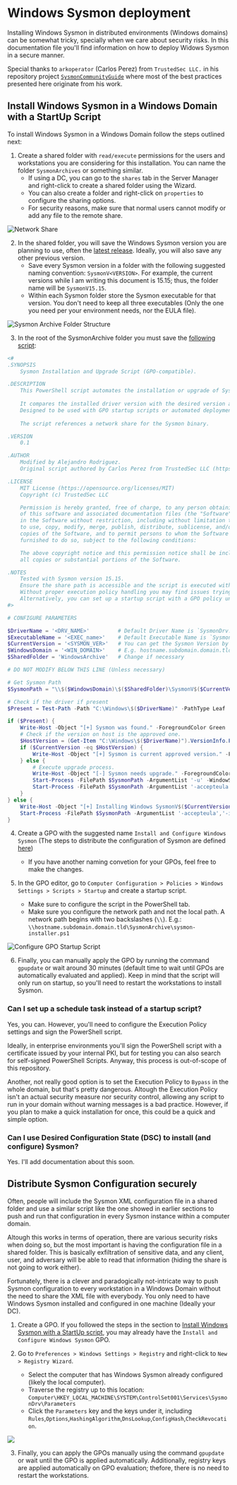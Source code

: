 # Windows Sysmon deployment

Installing Windows Sysmon in distributed environments (Windows domains) can be somewhat tricky, specially when we care about security risks. In this documentation file you'll find information on how to deploy Widows Sysmon in a secure manner.

Special thanks to `arkoperator` (Carlos Perez) from `TrustedSec LLC.` in his repository project [`SysmonCommunityGuide`](github.com/trustedsec/SysmonCommunityGuide/tree/master) where most of the best practices presented here originate from his work.

## Install Windows Sysmon in a Windows Domain with a StartUp Script

To install Windows Sysmon in a Windows Domain follow the steps outlined next:

1. Create a shared folder with `read/execute` permissions for the users and workstations you are considering for this installation. You can name the folder `SysmonArchives` or something similar.
    - If using a DC, you can go to the `shares` tab in the Server Manager and right-click to create a shared folder using the Wizard.
    - You can also create a folder and right-click on `properties` to configure the sharing options.
    - For security reasons, make sure that normal users cannot modify or add any file to the remote share.

![Network Share](../media/servermanager_shares_sysmonarchive.png)

2. In the shared folder, you will save the Windows Sysmon version you are planning to use, often the [latest release](https://learn.microsoft.com/en-us/sysinternals/downloads/sysmon). Ideally, you will also save any other previous version.
    - Save every Sysmon version in a folder with the following suggested naming convention: `SysmonV<VERSION>`. For example, the current versions while I am writing this document is 15.15; thus, the folder name will be `SysmonV15.15`.
    - Within each Sysmon folder store the Sysmon executable for that version. You don't need to keep all three executables (Only the one you need per your environment needs, nor the EULA file).

![Sysmon Archive Folder Structure](../media/sysmonarchive_folder.png)

3. In the root of the SysmonArchive folder you must save the [following script](./../sysmon-installer.ps1):

```PowerShell
<#
.SYNOPSIS
    Sysmon Installation and Upgrade Script (GPO-compatible).

.DESCRIPTION
    This PowerShell script automates the installation or upgrade of Sysmon (System Monitor) on Windows endpoints.
    
    It compares the installed driver version with the desired version and installs or upgrades Sysmon accordingly.
    Designed to be used with GPO startup scripts or automated deployment processes.
    
    The script references a network share for the Sysmon binary.

.VERSION
    0.1

.AUTHOR
    Modified by Alejandro Rodriguez.
    Original script authored by Carlos Perez from TrustedSec LLC (https://www.trustedsec.com), under the MIT License.

.LICENSE
    MIT License (https://opensource.org/licenses/MIT)
    Copyright (c) TrustedSec LLC

    Permission is hereby granted, free of charge, to any person obtaining a copy
    of this software and associated documentation files (the "Software"), to deal
    in the Software without restriction, including without limitation the rights
    to use, copy, modify, merge, publish, distribute, sublicense, and/or sell
    copies of the Software, and to permit persons to whom the Software is
    furnished to do so, subject to the following conditions:

    The above copyright notice and this permission notice shall be included in
    all copies or substantial portions of the Software.

.NOTES
    Tested with Sysmon version 15.15.
    Ensure the share path is accessible and the script is executed with administrative privileges.
    Without proper execution policy handling you may find issues trying to run this script from the UNC path.
    Alternatively, you can set up a startup script with a GPO policy under Policies > Windows Settings > Scripts.
#>

# CONFIGURE PARAMETERS

$DriverName = '<DRV_NAME>'         # Default Driver Name is `SysmonDrv.sys`
$ExecutableName = '<EXEC_name>'    # Default Executable Name is `Sysmon.exe`
$CurrentVersion = '<SYSMON_VER>'   # You can get the Sysmon Version by running the command `Sysmon.exe -c`
$WindowsDomain = '<WIN_DOMAIN>'    # E.g. hostname.subdomain.domain.tld
$SharedFolder = 'WindowsArchive'   # Change if necessary

# DO NOT MODIFY BELOW THIS LINE (Unless necessary)

# Get Sysmon Path
$SysmonPath = "\\$($WindowsDomain)\$($SharedFolder)\SysmonV$($CurrentVersion)\$($ExecutableName)"

# Check if the driver if present
$Present = Test-Path -Path "C:\Windows\$($DriverName)" -PathType Leaf

if ($Present) {
    Write-Host -Object "[+] Sysmon was found." -ForegroundColor Green
    # Check if the version on host is the approved one.
    $HostVersion = (Get-Item "C:\Windows\$($DriverName)").VersionInfo.FileVersion
    if ($CurrentVersion -eq $HostVersion) {
        Write-Host -Object "[+] Sysmon is current approved version." -ForegroundColor Green
    } else {
        # Execute upgrade process.
        Write-Host -Object "[-] Sysmon needs upgrade." -ForegroundColor Red
        Start-Process -FilePath $SysmonPath -ArgumentList '-u' -WindowStyle Hidden
        Start-Process -FilePath $SysmonPath -ArgumentList '-accepteula','-i' -WindowStyle Hidden
    }
} else {
    Write-Host -Object "[+] Installing Windows SysmonV$($CurrentVersion)" -ForegroundColor Green
    Start-Process -FilePath $SysmonPath -ArgumentList '-accepteula','-i' -WindowStyle Hidden
}
```

4. Create a GPO with the suggested name `Install and Configure Windows Sysmon` (The steps to distribute the configuration of Sysmon are defined [here](#distribute-sysmon-configuration-securely))
    - If you have another naming convetion for your GPOs, feel free to make the changes.

5. In the GPO editor, go to `Computer Configuration > Policies > Windows Settings > Scripts > Startup` and create a startup script.
    - Make sure to configure the script in the PowerShell tab.
    - Make sure you configure the network path and not the local path. A network path begins with two backslashes (`\\`). E.g.: `\\hostname.subdomain.domain.tld\SysmonArchive\sysmon-installer.ps1`

![Configure GPO Startup Script](./../media/startup_script_sysmoninstaller.png)

6. Finally, you can manually apply the GPO by running the command `gpupdate` or wait around 30 minutes (default time to wait until GPOs are automatically evaluated and applied). Keep in mind that the script will only run on startup, so you'll need to restart the workstations to install Sysmon.

### Can I set up a schedule task instead of a startup script?

Yes, you can. However, you'll need to configure the Execution Policy settings and sign the PowerShell script.

Ideally, in enterprise environments you'll sign the PowerShell script with a certificate issued by your internal PKI, but for testing you can also search for self-signed PowerShell Scripts. Anyway, this process is out-of-scope of this repository.

Another, not really good option is to set the Execution Policy to `Bypass` in the whole domain, but that's pretty dangerous. Altough the Execution Policy isn't an actual security measure nor security control, allowing any script to run in your domain without warning messages is a bad practice. However, if you plan to make a quick installation for once, this could be a quick and simple option.

### Can I use Desired Configuration State (DSC) to install (and configure) Sysmon?

Yes. I'll add documentation about this soon.

## Distribute Sysmon Configuration securely

Often, people will include the Sysmon XML configuration file in a shared folder and use a similar script like the one showed in earlier sections to push and run that configuration in every Sysmon instance within a computer domain.

Altough this works in terms of operation, there are various security risks when doing so, but the most important is having the configuration file in a shared folder. This is basically exfiltration of sensitive data, and any client, user, and adversary will be able to read that information (hiding the share is not going to work either).

Fortunately, there is a clever and paradogically not-intricate way to push Sysmon configuration to every workstation in a Windows Domain without the need to share the XML file with everybody. You only need to have Windows Sysmon installed and configured in one machine (Ideally your DC).

1. Create a GPO. If you followed the steps in the section to [Install Windows Sysmon with a StartUp script](#install-windows-sysmon-in-a-windows-domain-with-a-startup-script), you may already have the `Install and Configure Windows Sysmon` GPO.

2. Go to `Preferences > Windows Settings > Registry` and right-click to `New > Registry Wizard`.
    - Select the computer that has Windows Sysmon already configured (likely the local computer).
    - Traverse the registry up to this location: `Computer\HKEY_LOCAL_MACHINE\SYSTEM\ControlSet001\Services\SysmonDrv\Parameters`
    - Click the `Parameters` key and the keys under it, including `Rules`,`Options`,`HashingAlgorithm`,`DnsLookup`,`ConfigHash`,`CheckRevocation`.

![](./../media/sysmon_distributeconfig_registry.png)

3. Finally, you can apply the GPOs manually using the command `gpupdate` or wait until the GPO is applied automatically. Additionally, registry keys are applied automatically on GPO evaluation; thefore, there is no need to restart the workstations.